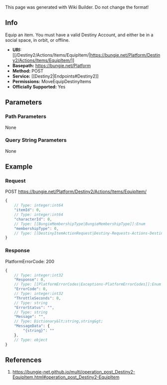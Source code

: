 <span class="wiki-builder">This page was generated with Wiki Builder. Do not change the format!</span>

## Info
Equip an item.  You must have a valid Destiny Account, and either be in a social space, in orbit, or offline.

* **URI:** [[/Destiny2/Actions/Items/EquipItem/|https://bungie.net/Platform/Destiny2/Actions/Items/EquipItem/]]
* **Basepath:** https://bungie.net/Platform
* **Method:** POST
* **Service:** [[Destiny2|Endpoints#Destiny2]]
* **Permissions:** MoveEquipDestinyItems
* **Officially Supported:** Yes

## Parameters
### Path Parameters
None

### Query String Parameters
None

## Example
### Request
POST https://bungie.net/Platform/Destiny2/Actions/Items/EquipItem/
```javascript
{
    // Type: integer:int64
    "itemId": 0,
    // Type: integer:int64
    "characterId": 0,
    // Type: [[BungieMembershipType|BungieMembershipType]]:Enum
    "membershipType": 0,
    // Type: [[DestinyItemActionRequest|Destiny-Requests-Actions-DestinyItemActionRequest]]
}

```

### Response
PlatformErrorCode: 200
```javascript
{
    // Type: integer:int32
    "Response": 0,
    // Type: [[PlatformErrorCodes|Exceptions-PlatformErrorCodes]]:Enum
    "ErrorCode": 0,
    // Type: integer:int32
    "ThrottleSeconds": 0,
    // Type: string
    "ErrorStatus": "",
    // Type: string
    "Message": "",
    // Type: Dictionary&lt;string,string&gt;
    "MessageData": {
        "{string}": ""
    },
    // Type: object
}

```

## References
1. https://bungie-net.github.io/multi/operation_post_Destiny2-EquipItem.html#operation_post_Destiny2-EquipItem
